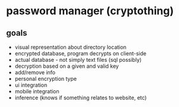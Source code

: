 
# password manager (cryptothing)

## goals

- visual representation about directory location
- encrypted database, program decrypts on client-side
- actual database - not simply text files (sql possibly)
- decryption based on a given and valid key
- add/remove info
- personal encryption type
- ui integration
- mobile integration
- inference (knows if something relates to website, etc)